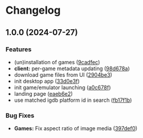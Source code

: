 # Changelog

## 1.0.0 (2024-07-27)


### Features

* (un)installation of games ([9cadfec](https://github.com/JMBeresford/retrom/commit/9cadfecfda1d37772f421ede34d9635dea1f69a0))
* **client:** per-game metadata updating ([98d678a](https://github.com/JMBeresford/retrom/commit/98d678a7b92c42813734b7f921f7ebaba05ddd38))
* download game files from UI ([2904be3](https://github.com/JMBeresford/retrom/commit/2904be333986fc852f2221f33bd6595093dc565b))
* init desktop app ([33d0e3f](https://github.com/JMBeresford/retrom/commit/33d0e3f0f84e21acb1acceaccd86793b5fcd3d7e))
* init game/emulator launching ([a0c678f](https://github.com/JMBeresford/retrom/commit/a0c678fce30c7d85fbaea0a4d20441625abc9413))
* landing page ([eaeb6e2](https://github.com/JMBeresford/retrom/commit/eaeb6e2f44dd8696c88b9bd9c0b3702b4c7230cc))
* use matched igdb platform id in search ([fb17f1b](https://github.com/JMBeresford/retrom/commit/fb17f1b7292ca8c521a9af696fc2a5a320fe0703))


### Bug Fixes

* **Games:** Fix aspect ratio of image media ([397def0](https://github.com/JMBeresford/retrom/commit/397def0d1b5bcb27b7bec9e9f830257d33f9bd4b))
